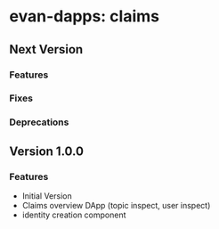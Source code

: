 # evan-dapps: claims

## Next Version
### Features
### Fixes
### Deprecations

## Version 1.0.0
### Features
- Initial Version
- Claims overview DApp (topic inspect, user inspect)
- identity creation component
